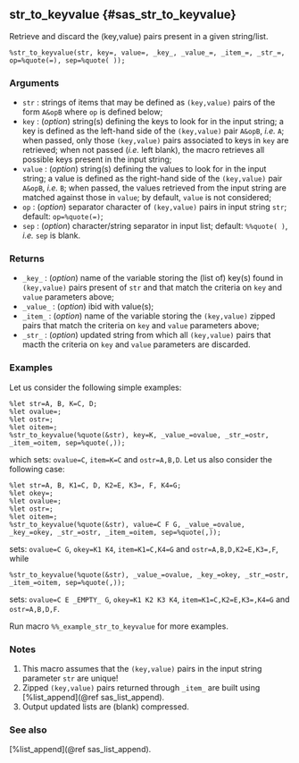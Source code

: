 ## str_to_keyvalue {#sas_str_to_keyvalue}
Retrieve and discard the (key,value) pairs present in a given string/list.

	%str_to_keyvalue(str, key=, value=, _key_, _value_=, _item_=, _str_=, op=%quote(=), sep=%quote( ));

### Arguments
* `str` : strings of items that may be defined as `(key,value)` pairs of the form `A&opB` where
	`op` is defined below; 
* `key` : (_option_) string(s) defining the keys to look for in the input string; a key is defined
	as the left-hand side of the `(key,value)` pair `A&opB`, _i.e._ `A`; when passed, only those
	`(key,value)` pairs associated to keys in `key` are retrieved; when not passed (_i.e._ left
	blank), the macro retrieves all possible keys present in the input string;
* `value` : (_option_) string(s) defining the values to look for in the input string; a value is
	defined as the right-hand side of the `(key,value)` pair `A&opB`, _i.e._ `B`; when passed, the
	values retrieved from the input string are matched against those in `value`; by default, `value`
	is not considered;
* `op` : (_option_) separator character of `(key,value)` pairs in input string `str`; default:
	`op=%quote(=)`;
* `sep` : (_option_) character/string separator in input list; default: `%%quote( )`, _i.e._ `sep` is 
	blank.

### Returns
* `_key_` : (_option_) name of the variable storing the (list of) key(s) found in `(key,value)` pairs 
	present of `str` and that match the criteria on `key` and `value` parameters above;
* `_value_` : (_option_) ibid with value(s); 
* `_item_` : (_option_) name of the variable storing the `(key,value)` zipped pairs that match the 
	criteria on `key` and `value` parameters above; 
* `_str_` : (_option_) updated string from which all `(key,value)` pairs that macth the criteria
	on `key` and `value` parameters are discarded.

### Examples
Let us consider the following simple examples:

	%let str=A, B, K=C, D;
	%let ovalue=;
	%let ostr=;
	%let oitem=;
	%str_to_keyvalue(%quote(&str), key=K, _value_=ovalue, _str_=ostr, _item_=oitem, sep=%quote(,));

which sets: `ovalue=C`, `item=K=C` and `ostr=A,B,D`. Let us also consider the following case:

	%let str=A, B, K1=C, D, K2=E, K3=, F, K4=G;
	%let okey=;
	%let ovalue=;
	%let ostr=;
	%let oitem=;
	%str_to_keyvalue(%quote(&str), value=C F G, _value_=ovalue, _key_=okey, _str_=ostr, _item_=oitem, sep=%quote(,));

sets: `ovalue=C G`, `okey=K1 K4`, `item=K1=C,K4=G` and `ostr=A,B,D,K2=E,K3=,F`, while

	%str_to_keyvalue(%quote(&str), _value_=ovalue, _key_=okey, _str_=ostr, _item_=oitem, sep=%quote(,));

sets: `ovalue=C E _EMPTY_ G`, `okey=K1 K2 K3 K4`, `item=K1=C,K2=E,K3=,K4=G` and `ostr=A,B,D,F`.

Run macro `%%_example_str_to_keyvalue` for more examples.

### Notes
1. This macro assumes that the `(key,value)` pairs in the input string parameter `str` are unique!
2. Zipped `(key,value)` pairs returned through `_item_` are built using 
[%list_append](@ref sas_list_append).
3. Output updated lists are (blank) compressed.

### See also
[%list_append](@ref sas_list_append).
